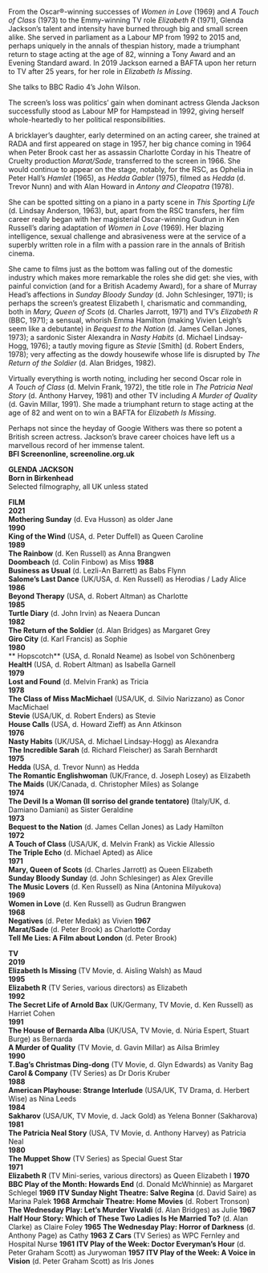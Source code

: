 
From the Oscar®-winning successes of _Women in Love_ (1969) and _A Touch of Class_ (1973) to the Emmy-winning TV role _Elizabeth R_ (1971), Glenda Jackson’s talent and intensity have burned through big and small screen alike. She served in parliament as a Labour MP from 1992 to 2015 and, perhaps uniquely in the annals of thespian history, made a triumphant return to stage acting at the age of 82, winning a Tony Award and an Evening Standard award. In 2019 Jackson earned a BAFTA upon her return to TV after 25 years, for her role in _Elizabeth Is Missing_.

She talks to BBC Radio 4’s John Wilson.

The screen’s loss was politics’ gain when dominant actress Glenda Jackson successfully stood as Labour MP for Hampstead in 1992, giving herself whole-heartedly to her political responsibilities.

A bricklayer’s daughter, early determined on an acting career, she trained at RADA and first appeared on stage in 1957, her big chance coming in 1964 when Peter Brook cast her as assassin Charlotte Corday in his Theatre of Cruelty production _Marat/Sade_, transferred to the screen in 1966. She would continue to appear on the stage, notably, for the RSC, as Ophelia in Peter Hall’s _Hamlet_ (1965), as _Hedda Gabler_ (1975), filmed as _Hedda_ (d. Trevor Nunn) and with Alan Howard in _Antony and Cleopatra_ (1978).

She can be spotted sitting on a piano in a party scene in _This Sporting Life_  
(d. Lindsay Anderson, 1963), but, apart from the RSC transfers, her film career really began with her magisterial Oscar-winning Gudrun in Ken Russell’s daring adaptation of _Women in Love_ (1969). Her blazing intelligence, sexual challenge and abrasiveness were at the service of a superbly written role in a film with a passion rare in the annals of British cinema.

She came to films just as the bottom was falling out of the domestic industry which makes more remarkable the roles she did get: she vies, with painful conviction (and for a British Academy Award), for a share of Murray Head’s affections in _Sunday Bloody Sunday_ (d. John Schlesinger, 1971); is perhaps the screen’s greatest Elizabeth I, charismatic and commanding, both in _Mary, Queen of Scots_ (d. Charles Jarrott, 1971) and TV’s _Elizabeth R_ (BBC, 1971); a sensual, whorish Emma Hamilton (making Vivien Leigh’s seem like a debutante) in _Bequest to the Nation_ (d. James Cellan Jones, 1973); a sardonic Sister Alexandra in _Nasty Habits_ (d. Michael Lindsay-Hogg, 1976); a tautly moving figure as _Stevie_ [Smith] (d. Robert Enders, 1978); very affecting as the dowdy housewife whose life is disrupted by _The Return of the Soldier_ (d. Alan Bridges, 1982).

Virtually everything is worth noting, including her second Oscar role in  
_A Touch of Class_ (d. Melvin Frank, 1972), the title role in _The Patricia Neal Story_ (d. Anthony Harvey, 1981) and other TV including _A Murder of Quality_ (d. Gavin Millar, 1991). She made a triumphant return to stage acting at the age of 82 and went on to win a BAFTA for _Elizabeth Is Missing_.

Perhaps not since the heyday of Googie Withers was there so potent a British screen actress. Jackson’s brave career choices have left us a marvellous record of her immense talent.  
**BFI Screenonline, screenoline.org.uk**  

 

**GLENDA JACKSON**  
**Born in Birkenhead**  
Selected filmography, all UK unless stated  

**FILM**  
**2021  
Mothering Sunday** (d. Eva Husson) as older Jane  
**1990**  
**King of the Wind** (USA, d. Peter Duffell) as Queen Caroline  
**1989**  
**The Rainbow** (d. Ken Russell) as Anna Brangwen  
**Doombeach** (d. Colin Finbow) as Miss
**1988**  
**Business as Usual** (d. Lezli-An Barrett) as Babs Flynn  
**Salome’s Last Dance** (UK/USA, d. Ken Russell) as Herodias / Lady Alice  
**1986**  
**Beyond Therapy** (USA, d. Robert Altman) as Charlotte  
**1985**  
**Turtle Diary** (d. John Irvin) as Neaera Duncan  
**1982**  
**The Return of the Soldier** (d. Alan Bridges) as Margaret Grey  
**Giro City** (d. Karl Francis) as Sophie  
**1980**  
** Hopscotch** (USA, d. Ronald Neame) as Isobel von Schönenberg  
**HealtH** (USA, d. Robert Altman) as Isabella Garnell  
**1979**  
**Lost and Found** (d. Melvin Frank) as Tricia  
**1978**  
**The Class of Miss MacMichael**   (USA/UK, d. Silvio Narizzano) as Conor MacMichael  
**Stevie** (USA/UK, d. Robert Enders) as Stevie  
**House Calls** (USA, d. Howard Zieff) as Ann Atkinson  
**1976**  
**Nasty Habits** (UK/USA, d. Michael Lindsay-Hogg) as Alexandra  
**The Incredible Sarah** (d. Richard Fleischer) as Sarah Bernhardt  
**1975**  
**Hedda** (USA, d. Trevor Nunn) as Hedda  
**The Romantic Englishwoman**   (UK/France, d. Joseph Losey) as Elizabeth
**The Maids** (UK/Canada, d. Christopher Miles) as Solange  
**1974**  
**The Devil Is a Woman (Il sorriso del grande tentatore)** (Italy/UK, d. Damiano Damiani) as Sister Geraldine  
**1973**  
**Bequest to the Nation** (d. James Cellan Jones) as Lady Hamilton  
**1972**  
**A Touch of Class** (USA/UK, d. Melvin Frank) as Vickie Allessio  
**The Triple Echo** (d. Michael Apted) as Alice  
**1971**  
**Mary, Queen of Scots** (d. Charles Jarrott) as Queen Elizabeth  
**Sunday Bloody Sunday** (d. John Schlesinger) as Alex Greville  
**The Music Lovers** (d. Ken Russell) as Nina (Antonina Milyukova)  
**1969**  
**Women in Love** (d. Ken Russell) as Gudrun Brangwen  
**1968**   
**Negatives** (d. Peter Medak) as Vivien
**1967**  
**Marat/Sade** (d. Peter Brook) as Charlotte Corday  
**Tell Me Lies: A Film about London** (d. Peter Brook)  

**TV**  
**2019**  
**Elizabeth Is Missing** (TV Movie, d. Aisling Walsh) as Maud  
**1995**  
**Elizabeth R** (TV Series, various directors) as Elizabeth  
**1992**  
**The Secret Life of Arnold Bax**  (UK/Germany, TV Movie, d. Ken Russell) as Harriet Cohen  
**1991**  
**The House of Bernarda Alba** (UK/USA, TV Movie, d. Núria Espert, Stuart Burge) as Bernarda  
**A Murder of Quality** (TV Movie, d. Gavin Millar) as Ailsa Brimley  
**1990**  
**T.Bag’s Christmas Ding-dong** (TV Movie, d. Glyn Edwards) as Vanity Bag  
**Carol & Company** (TV Series) as Dr Doris Kruber  
**1988**  
**American Playhouse: Strange Interlude** (USA/UK, TV Drama,
d. Herbert Wise) as Nina Leeds  
**1984**  
**Sakharov** (USA/UK, TV Movie, d. Jack Gold) as Yelena Bonner (Sakharova)  
**1981**  
**The Patricia Neal Story** (USA, TV Movie, d. Anthony Harvey) as Patricia Neal  
**1980**  
**The Muppet Show** (TV Series) as Special Guest Star  
**1971**  
**Elizabeth R** (TV Mini-series, various directors) as Queen Elizabeth I
**1970** 
**BBC Play of the Month: Howards End** (d. Donald McWhinnie) as Margaret Schlegel
**1969** 
**ITV Sunday Night Theatre: Salve Regina** (d. David Saire) as Marina Palek
**1968** 
**Armchair Theatre: Home Movies** (d. Robert Tronson)
**The Wednesday Play: Let’s Murder Vivaldi** (d. Alan Bridges) as Julie
**1967** 
**Half Hour Story: Which of These Two Ladies Is He Married To?** (d. Alan Clarke) as Claire Foley
**1965**
**The Wednesday Play: Horror of Darkness** (d. Anthony Page) as Cathy
**1963** 
**Z Cars** (TV Series) as WPC Fernley and Hospital Nurse
**1961** 
**ITV Play of the Week: Doctor Everyman’s Hour** (d. Peter Graham Scott) as Jurywoman
**1957** 
**ITV Play of the Week: A Voice in Vision** (d. Peter Graham Scott) as Iris Jones
<!--stackedit_data:
eyJoaXN0b3J5IjpbMjUwNTk4ODU3LC0xNDUzOTg0OTIxLC0yMD
IxNjQ4NjE5LDE2MjA3NzQ3NTldfQ==
-->